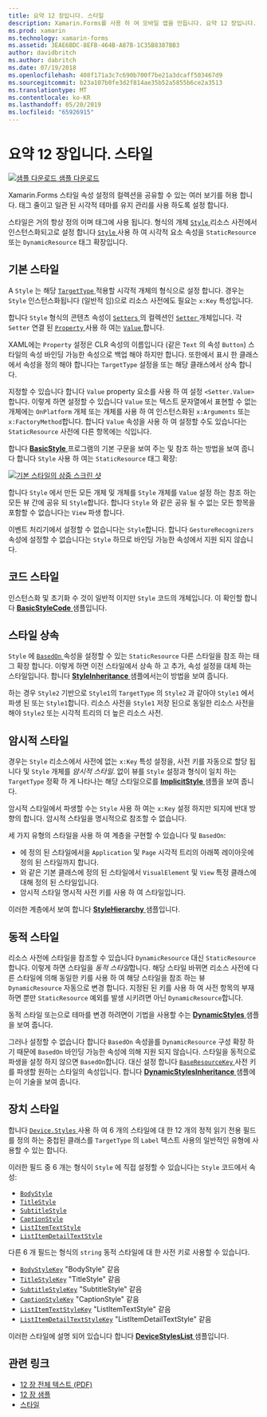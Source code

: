 ```yaml
---
title: 요약 12 장입니다. 스타일
description: Xamarin.Forms를 사용 하 여 모바일 앱을 만듭니다. 요약 12 장입니다. 스타일
ms.prod: xamarin
ms.technology: xamarin-forms
ms.assetid: 3EAE6BDC-8EFB-464B-A87B-1C35B8387BB3
author: davidbritch
ms.author: dabritch
ms.date: 07/19/2018
ms.openlocfilehash: 408f171a3c7c690b700f7be21a3dcaff503467d9
ms.sourcegitcommit: b23a107b0fe3d2f814ae35b52a5855b6ce2a3513
ms.translationtype: MT
ms.contentlocale: ko-KR
ms.lasthandoff: 05/20/2019
ms.locfileid: "65926915"
---
```

# <a name="summary-of-chapter-12-styles"></a>요약 12 장입니다. 스타일

[![샘플 다운로드](~/media/shared/download.png) 샘플 다운로드](https://github.com/xamarin/xamarin-forms-book-samples/tree/master/Chapter12)

Xamarin.Forms 스타일 속성 설정의 컬렉션을 공유할 수 있는 여러 보기를 허용 합니다. 태그 줄이고 일관 된 시각적 테마를 유지 관리를 사용 하도록 설정 합니다.

스타일은 거의 항상 정의 이며 태그에 사용 됩니다. 형식의 개체 [ `Style` ](xref:Xamarin.Forms.Style) 리소스 사전에서 인스턴스화되고로 설정 합니다 [ `Style` ](xref:Xamarin.Forms.NavigableElement.Style) 사용 하 여 시각적 요소 속성을 `StaticResource` 또는 `DynamicResource` 태그 확장입니다.

## <a name="the-basic-style"></a>기본 스타일

A `Style` 는 해당 [ `TargetType` ](xref:Xamarin.Forms.Style.TargetType) 적용할 시각적 개체의 형식으로 설정 합니다. 경우는 `Style` 인스턴스화됩니다 (일반적 임)으로 리소스 사전에도 필요는 `x:Key` 특성입니다.

합니다 `Style` 형식의 콘텐츠 속성이 [ `Setters` ](xref:Xamarin.Forms.Style.Setters)의 컬렉션인 [ `Setter` ](xref:Xamarin.Forms.Setter) 개체입니다. 각 `Setter` 연결 된 [ `Property` ](xref:Xamarin.Forms.Setter.Property) 사용 하 여는 [ `Value` ](xref:Xamarin.Forms.Setter.Value)합니다.

XAML에는 `Property` 설정은 CLR 속성의 이름입니다 (같은 `Text` 의 속성 `Button`) 스타일의 속성 바인딩 가능한 속성으로 백업 해야 하지만 합니다. 또한에서 표시 한 클래스에서 속성을 정의 해야 합니다는 `TargetType` 설정을 또는 해당 클래스에서 상속 합니다.

지정할 수 있습니다 합니다 `Value` property 요소를 사용 하 여 설정 `<Setter.Value>`합니다. 이렇게 하면 설정할 수 있습니다 `Value` 또는 텍스트 문자열에서 표현할 수 없는 개체에는 `OnPlatform` 개체 또는 개체를 사용 하 여 인스턴스화된 `x:Arguments` 또는 `x:FactoryMethod`합니다. 합니다 `Value` 속성을 사용 하 여 설정할 수도 있습니다는 `StaticResource` 사전에 다른 항목에는 식입니다.

합니다 [ **BasicStyle** ](https://github.com/xamarin/xamarin-forms-book-samples/tree/master/Chapter12/BasicStyle) 프로그램의 기본 구문을 보여 주는 및 참조 하는 방법을 보여 줍니다 합니다 `Style` 사용 하 여는 `StaticResource` 태그 확장:

[![기본 스타일의 삼중 스크린 샷](images/ch12fg01-small.png "기본 스타일")](images/ch12fg01-large.png#lightbox "기본 스타일")

합니다 `Style` 에서 만든 모든 개체 및 개체를 `Style` 개체를 `Value` 설정 하는 참조 하는 모든 뷰 간에 공유 되 `Style`합니다. 합니다 `Style` 와 같은 공유 될 수 없는 모든 항목을 포함할 수 없습니다는 `View` 파생 합니다.

이벤트 처리기에서 설정할 수 없습니다는 `Style`합니다. 합니다 `GestureRecognizers` 속성에 설정할 수 없습니다는 `Style` 하므로 바인딩 가능한 속성에서 지원 되지 않습니다.

## <a name="styles-in-code"></a>코드 스타일

인스턴스화 및 초기화 수 것이 일반적 이지만 `Style` 코드의 개체입니다. 이 확인할 합니다 [ **BasicStyleCode** ](https://github.com/xamarin/xamarin-forms-book-samples/tree/master/Chapter12/BasicStyleCode) 샘플입니다.

## <a name="style-inheritance"></a>스타일 상속

`Style` 에 [ `BasedOn` ](xref:Xamarin.Forms.Style.BasedOn) 속성을 설정할 수 있는 `StaticResource` 다른 스타일을 참조 하는 태그 확장 합니다. 이렇게 하면 이전 스타일에서 상속 하 고 추가, 속성 설정을 대체 하는 스타일입니다. 합니다 [ **StyleInheritance** ](https://github.com/xamarin/xamarin-forms-book-samples/tree/master/Chapter12/StyleInheritance) 샘플에서는이 방법을 보여 줍니다.

하는 경우 `Style2` 기반으로 `Style1`의 `TargetType` 의 `Style2` 과 같아야 `Style1` 에서 파생 된 또는 `Style1`합니다. 리소스 사전을 `Style1` 저장 된으로 동일한 리소스 사전을 해야 `Style2` 또는 시각적 트리의 더 높은 리소스 사전.

## <a name="implicit-styles"></a>암시적 스타일

경우는 `Style` 리소스에서 사전에 없는 `x:Key` 특성 설정을, 사전 키를 자동으로 할당 됩니다 및 `Style` 개체를 *암시적 스타일*. 없이 뷰를 `Style` 설정과 형식이 일치 하는 `TargetType` 정확 하 게 나타나는 해당 스타일으로를 [ **ImplicitStyle** ](https://github.com/xamarin/xamarin-forms-book-samples/tree/master/Chapter12/ImplicitStyle) 샘플을 보여 줍니다.

암시적 스타일에서 파생할 수는 `Style` 사용 하 여는 `x:Key` 설정 하지만 되지에 반대 방향의 합니다. 암시적 스타일을 명시적으로 참조할 수 없습니다.

세 가지 유형의 스타일을 사용 하 여 계층을 구현할 수 있습니다 및 `BasedOn`:

- 에 정의 된 스타일에서을 `Application` 및 `Page` 시각적 트리의 아래쪽 레이아웃에 정의 된 스타일까지 합니다.
- 와 같은 기본 클래스에 정의 된 스타일에서 `VisualElement` 및 `View` 특정 클래스에 대해 정의 된 스타일입니다.
- 암시적 스타일 명시적 사전 키를 사용 하 여 스타일입니다.

이러한 계층에서 보여 합니다 [ **StyleHierarchy** ](https://github.com/xamarin/xamarin-forms-book-samples/tree/master/Chapter12/StyleHierarchy) 샘플입니다.

## <a name="dynamic-styles"></a>동적 스타일

리소스 사전에 스타일을 참조할 수 있습니다 `DynamicResource` 대신 `StaticResource`합니다. 이렇게 하면 스타일을 *동적 스타일*합니다. 해당 스타일 바뀌면 리소스 사전에 다른 스타일에 의해 동일한 키를 사용 하 여 해당 스타일을 참조 하는 뷰 `DynamicResource` 자동으로 변경 합니다. 지정된 된 키를 사용 하 여 사전 항목의 부재 하면 뿐만 `StaticResource` 예외를 발생 시키려면 아닌 `DynamicResource`합니다.

동적 스타일 또는으로 테마를 변경 하려면이 기법을 사용할 수는 [ **DynamicStyles** ](https://github.com/xamarin/xamarin-forms-book-samples/tree/master/Chapter12/DynamicStyles) 샘플을 보여 줍니다.

그러나 설정할 수 없습니다 합니다 `BasedOn` 속성을를 `DynamicResource` 구성 확장 하기 때문에 `BasedOn` 바인딩 가능한 속성에 의해 지원 되지 않습니다. 스타일을 동적으로 파생을 설정 하지 않으면 `BasedOn`합니다. 대신 설정 합니다 [ `BaseResourceKey` ](xref:Xamarin.Forms.Style.BaseResourceKey) 사전 키를 파생할 원하는 스타일의 속성입니다. 합니다 [ **DynamicStylesInheritance** ](https://github.com/xamarin/xamarin-forms-book-samples/tree/master/Chapter12/DynaStylesInh) 샘플에는이 기술을 보여 줍니다.

## <a name="device-styles"></a>장치 스타일

합니다 [ `Device.Styles` ](xref:Xamarin.Forms.Device.Styles) 사용 하 여 6 개의 스타일에 대 한 12 개의 정적 읽기 전용 필드를 정의 하는 중첩된 클래스를 `TargetType` 의 `Label` 텍스트 사용의 일반적인 유형에 사용할 수 있는 합니다.

이러한 필드 중 6 개는 형식이 `Style` 에 직접 설정할 수 있습니다는 `Style` 코드에서 속성:

- [`BodyStyle`](xref:Xamarin.Forms.Device.Styles.BodyStyle)
- [`TitleStyle`](xref:Xamarin.Forms.Device.Styles.TitleStyle)
- [`SubtitleStyle`](xref:Xamarin.Forms.Device.Styles.SubtitleStyle)
- [`CaptionStyle`](xref:Xamarin.Forms.Device.Styles.CaptionStyle)
- [`ListItemTextStyle`](xref:Xamarin.Forms.Device.Styles.ListItemTextStyle)
- [`ListItemDetailTextStyle`](xref:Xamarin.Forms.Device.Styles.ListItemDetailTextStyle)

다른 6 개 필드는 형식의 `string` 동적 스타일에 대 한 사전 키로 사용할 수 있습니다.

- [`BodyStyleKey`](xref:Xamarin.Forms.Device.Styles.BodyStyleKey) "BodyStyle" 같음
- [`TitleStyleKey`](xref:Xamarin.Forms.Device.Styles.TitleStyleKey) "TitleStyle" 같음
- [`SubtitleStyleKey`](xref:Xamarin.Forms.Device.Styles.SubtitleStyleKey) "SubtitleStyle" 같음
- [`CaptionStyleKey`](xref:Xamarin.Forms.Device.Styles.CaptionStyleKey) "CaptionStyle" 같음
- [`ListItemTextStyleKey`](xref:Xamarin.Forms.Device.Styles.ListItemTextStyleKey) "ListItemTextStyle" 같음
- [`ListItemDetailTextStyleKey`](xref:Xamarin.Forms.Device.Styles.ListItemDetailTextStyleKey) "ListItemDetailTextStyle" 같음

이러한 스타일에 설명 되어 있습니다 합니다 [ **DeviceStylesList** ](https://github.com/xamarin/xamarin-forms-book-samples/tree/master/Chapter12/DeviceStylesList) 샘플입니다.

## <a name="related-links"></a>관련 링크

- [12 장 전체 텍스트 (PDF)](https://download.xamarin.com/developer/xamarin-forms-book/XamarinFormsBook-Ch12-Apr2016.pdf)
- [12 장 샘플](https://github.com/xamarin/xamarin-forms-book-samples/tree/master/Chapter12)
- [스타일](~/xamarin-forms/user-interface/styles/index.md)
